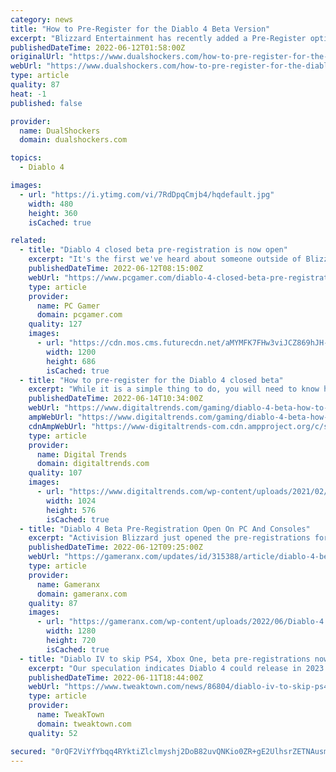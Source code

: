 ```yaml
---
category: news
title: "How to Pre-Register for the Diablo 4 Beta Version"
excerpt: "Blizzard Entertainment has recently added a Pre-Register option to the Diablo 4 official webpage, and if you complete the steps, you will have a chance to be included in the upcom ..."
publishedDateTime: 2022-06-12T01:58:00Z
originalUrl: "https://www.dualshockers.com/how-to-pre-register-for-the-diablo-4-beta-version/"
webUrl: "https://www.dualshockers.com/how-to-pre-register-for-the-diablo-4-beta-version/"
type: article
quality: 87
heat: -1
published: false

provider:
  name: DualShockers
  domain: dualshockers.com

topics:
  - Diablo 4

images:
  - url: "https://i.ytimg.com/vi/7RdDpqCmjb4/hqdefault.jpg"
    width: 480
    height: 360
    isCached: true

related:
  - title: "Diablo 4 closed beta pre-registration is now open"
    excerpt: "It's the first we've heard about someone outside of Blizzard actually playing Diablo 4 in a bit, but does track with the suspected release date of 2023. For more on that, check ou ..."
    publishedDateTime: 2022-06-12T08:15:00Z
    webUrl: "https://www.pcgamer.com/diablo-4-closed-beta-pre-registration-is-now-open/"
    type: article
    provider:
      name: PC Gamer
      domain: pcgamer.com
    quality: 127
    images:
      - url: "https://cdn.mos.cms.futurecdn.net/aMYMFK7FHw3viJCZ869hJH-1200-80.jpg"
        width: 1200
        height: 686
        isCached: true
  - title: "How to pre-register for the Diablo 4 closed beta"
    excerpt: "While it is a simple thing to do, you will need to know how to pre-register for the Diablo 4 closed beta since there are no official instructions just yet."
    publishedDateTime: 2022-06-14T10:34:00Z
    webUrl: "https://www.digitaltrends.com/gaming/diablo-4-beta-how-to-preregister/"
    ampWebUrl: "https://www.digitaltrends.com/gaming/diablo-4-beta-how-to-preregister/?amp"
    cdnAmpWebUrl: "https://www-digitaltrends-com.cdn.ampproject.org/c/s/www.digitaltrends.com/gaming/diablo-4-beta-how-to-preregister/?amp"
    type: article
    provider:
      name: Digital Trends
      domain: digitaltrends.com
    quality: 107
    images:
      - url: "https://www.digitaltrends.com/wp-content/uploads/2021/02/diablo_iv_rogue_key_art.jpg?p=1"
        width: 1024
        height: 576
        isCached: true
  - title: "Diablo 4 Beta Pre-Registration Open On PC And Consoles"
    excerpt: "Activision Blizzard just opened the pre-registrations for the beta of Diablo 4 on PC, PlayStation 5, and Xbox Series X/S."
    publishedDateTime: 2022-06-12T09:25:00Z
    webUrl: "https://gameranx.com/updates/id/315388/article/diablo-4-beta-pre-registration-open-on-pc-and-consoles/"
    type: article
    provider:
      name: Gameranx
      domain: gameranx.com
    quality: 87
    images:
      - url: "https://gameranx.com/wp-content/uploads/2022/06/Diablo-4.jpg"
        width: 1280
        height: 720
        isCached: true
  - title: "Diablo IV to skip PS4, Xbox One, beta pre-registrations now live"
    excerpt: "Our speculation indicates Diablo 4 could release in 2023 to coincide with Activision-Blizzard's massive growth forecast for that year and beyond. Blizzard has confirmed Diablo IV will have ..."
    publishedDateTime: 2022-06-11T18:44:00Z
    webUrl: "https://www.tweaktown.com/news/86804/diablo-iv-to-skip-ps4-xbox-one-beta-pre-registrations-now-live/index.html"
    type: article
    provider:
      name: TweakTown
      domain: tweaktown.com
    quality: 52

secured: "0rQF2ViYfYbqq4RYktiZlclmyshj2DoB82uvQNKio0ZR+gE2UlhsrZETNAusmIgvYeYJBhdU6QJ6B2DTyX9lMs5aUel6hKvUdYvC/cjH6haJLtvUOF3OA7MqyPRwsK6yg8gji+OeArKQe7ltgxg9HNvm7qxiZQ9oO5seuIQ3sdJ/MITeJj8BIn99O6TUTIjNt9uNDGA/QQYnzxt91cwZ+c7PMthBBkUI3IgL40AuHGw9SaaQTiCdvrMw/Lf916zP6+noL7/X2ko0H1POoFypRYFl2xb9z9KSvcF1cMrvJ+5dSeCpSv2KNhCQtHFgtqf9LPI++2lJ/xTl3PCtJjABxwEMzpQE48xzaolmnf59yK0=;1OOlj2RxFgicSr/1ay05WA=="
---
```


